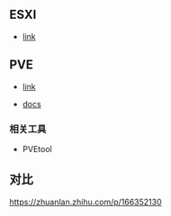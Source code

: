 
## ESXI

- [link](https://www.vmware.com/hk/products/esxi-and-esx.html)

## PVE

- [link](https://www.proxmox.com/en/) 

- [docs](https://pve.proxmox.com/wiki/Main_Page)


### 相关工具

- PVEtool


## 对比

https://zhuanlan.zhihu.com/p/166352130
